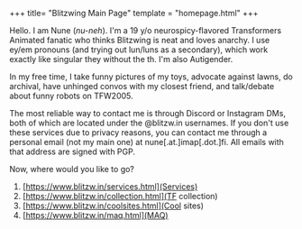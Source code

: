 +++
title= "Blitzwing Main Page"
template = "homepage.html"
+++

Hello. I am Nune (*nu-neh*). I'm a 19 y/o neurospicy-flavored Transformers Animated fanatic who thinks Blitzwing is neat and loves anarchy. I use ey/em pronouns (and trying out lun/luns as a secondary), which work exactly like singular they without the th. I'm also Autigender.

In my free time, I take funny pictures of my toys, advocate against lawns, do archival, have unhinged convos with my closest friend, and talk/debate about funny robots on TFW2005.

The most reliable way to contact me is through Discord or Instagram DMs, both of which are located under the @blitzw.in usernames. If you don't use these services due to privacy reasons, you can contact me through a personal email (not my main one) at nune[.at.]imap[.dot.]fi. All emails with that address are signed with PGP. 

Now, where would you like to go?

1. [https://www.blitzw.in/services.html](Services)
2. [https://www.blitzw.in/collection.html](TF collection)
3. [https://www.blitzw.in/coolsites.html](Cool sites)
4. [https://www.blitzw.in/maq.html](MAQ)
